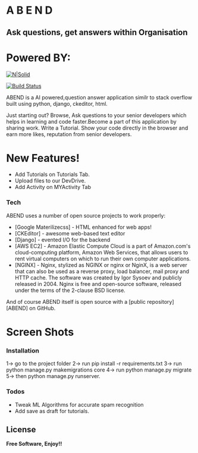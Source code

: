 # A B E N D
## Ask questions, get answers within Organisation
# Powered BY:
[![N|Solid](https://static.djangoproject.com/img/logos/django-logo-positive.svg)](https://www.djangoproject.com/)

[![Build Status](https://travis-ci.org/joemccann/dillinger.svg?branch=master)](https://travis-ci.org/joemccann/dillinger)

ABEND is a AI powered,question answer application similr to stack overflow built using python, django, ckeditor, html.

Just starting out? Browse, Ask questions to your senior developers which helps in learning and code faster.Become a part of this application by sharing work. Write a Tutorial. Show your code directly in the browser and earn more likes, reputation from senior developers.

# New Features!

  - Add Tutorials on Tutorials Tab.
  - Upload files to our DevDrive.
  - Add Activity on MYActivity Tab

### Tech

ABEND uses a number of open source projects to work properly:

* [Google Materilizecss] - HTML enhanced for web apps!
* [CKEditor] - awesome web-based text editor
* [Django] - evented I/O for the backend
* [AWS EC2] - Amazon Elastic Compute Cloud is a part of Amazon.com's cloud-computing platform, Amazon Web Services, that allows users to rent virtual computers on which to run their own computer applications.
* [NGINX] - Nginx, stylized as NGINX or nginx or NginX, is a web server that can also be used as a reverse proxy, load balancer, mail proxy and HTTP cache. The software was created by Igor Sysoev and publicly released in 2004. Nginx is free and open-source software, released under the terms of the 2-clause BSD license.

And of course ABEND itself is open source with a [public repository][ABEND]
 on GitHub.

# Screen Shots


### Installation

1-> go to the project folder
2-> run pip install -r requirements.txt
3-> run python manage.py makemigrations core
4-> run python manage.py migrate
5-> then python manage.py runserver.

### Todos

 - Tweak ML Algorithms for accurate spam recognition
 - Add save as draft for tutorials.

License
----
**Free Software, Enjoy!!**

